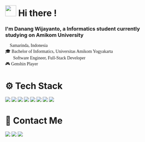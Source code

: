 # <img src="https://media.giphy.com/media/hvRJCLFzcasrR4ia7z/giphy.gif" width="35"> Hi there ! 

### I'm Danang Wijayanto, a Informatics student currently studying on Amikom University

<p style='font-family:Comic Sans MS'>
🌁 Samarinda, Indonesia <br>
🎓 Bachelor of Informatics, Universitas Amikom Yogyakarta<br>
👨‍💻 Software Engineer, Full-Stack Developer<br>
🎮 Genshin Player
</p>


# :gear: Tech Stack 
<p>
<img src="https://img.shields.io/badge/HTML5-E34F26?style=for-the-badge&logo=html5&logoColor=white">
<img src="https://img.shields.io/badge/CSS3-1572B6?style=for-the-badge&logo=css3&logoColor=white">
<img src="https://img.shields.io/badge/Bootstrap-563D7C?style=for-the-badge&logo=bootstrap&logoColor=white">
<img src="https://img.shields.io/badge/JavaScript-F7DF1E?style=for-the-badge&logo=javascript&logoColor=black">
<img src="https://img.shields.io/badge/TypeScript-007ACC?style=for-the-badge&logo=typescript&logoColor=white">
<img src="https://img.shields.io/badge/Node.js-43853D?style=for-the-badge&logo=node-dot-js&logoColor=white">
<img src="https://img.shields.io/badge/React-20232A?style=for-the-badge&logo=react&logoColor=61DAFB">
<img src="https://img.shields.io/badge/Git-F05032?style=for-the-badge&logo=git&logoColor=white">
</p>

# 💬 Contact Me
[<img src="https://img.shields.io/badge/LinkedIn-0077B5?style=for-the-badge&logo=linkedin&logoColor=white">](https://www.linkedin.com/in/danang-wijayanto/)
[<img src="https://img.shields.io/badge/Instagram-E4405F?style=for-the-badge&logo=instagram&logoColor=white">](https://www.instagram.com/danang_953)
[<img src="https://img.shields.io/badge/Gmail-D14836?style=for-the-badge&logo=gmail&logoColor=white">](mailto:danangwijayanto507@gmail.com)

